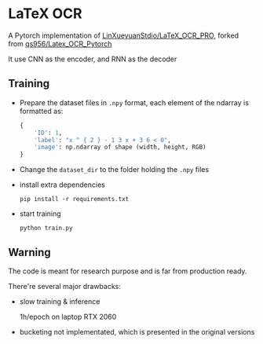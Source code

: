 # LaTeX OCR

A Pytorch implementation of [LinXueyuanStdio/LaTeX_OCR_PRO](https://github.com/LinXueyuanStdio/LaTeX_OCR_PRO), forked from [qs956/Latex_OCR_Pytorch](https://github.com/qs956/Latex_OCR_Pytorch)

It use CNN as the encoder, and RNN as the decoder

## Training

- Prepare the dataset files in `.npy` format, each element of the ndarray is formatted as:

    ```python
    {
        'ID': 1,
        'label': "x ^ { 2 } - 1 3 x + 3 6 < 0",
        'image': np.ndarray of shape (width, height, RGB)
    }
    ```
- Change the `dataset_dir` to the folder holding the `.npy` files
- install extra dependencies

    ```shell
    pip install -r requirements.txt
    ```
- start training

    ```shell
    python train.py
    ```

## Warning

The code is meant for research purpose and is far from production ready.

There're several major drawbacks:
- slow training & inference

    1h/epoch on laptop RTX 2060
- bucketing not implementated, which is presented in the original versions
